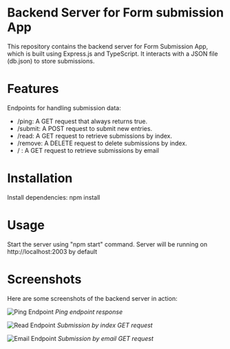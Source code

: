 # Backend Server for Form submission App
This repository contains the backend server for Form Submission App, which is built using Express.js and TypeScript. It interacts with a JSON file (db.json) to store submissions.

# Features
Endpoints for handling submission data:
- /ping: A GET request that always returns true.
- /submit: A POST request to submit new entries.
- /read: A GET request to retrieve submissions by index.
- /remove: A DELETE request to delete submissions by index.
- / : A GET request to retrieve submissions by email

# Installation
Install dependencies: npm install

# Usage
Start the server using "npm start" command.
Server will be running on http://localhost:2003 by default

# Screenshots
Here are some screenshots of the backend server in action:

![Ping Endpoint](screenshots/ping.png)
*Ping endpoint response*

![Read Endpoint](screenshots/readIndex.png)
*Submission by index GET request*

![Email Endpoint](screenshots/readEmail.png)
*Submission by email GET request*
